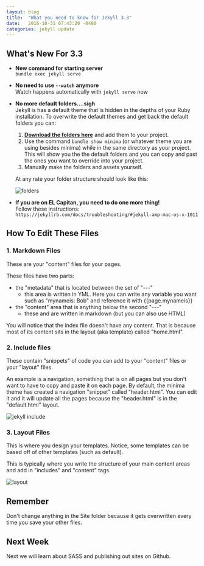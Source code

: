 ```yaml
---
layout: blog
title:  "What you need to know for Jekyll 3.3"
date:   2016-10-31 07:43:20 -0400
categories: jekyll update
---
```


## What's New For 3.3
* **New command for starting server**<br/>
  ```bundle exec jekyll serve```
* **No need to use `--watch` anymore**<br/>
  Watch happens automatically with `jekyll serve` now
* **No more default folders....sigh**<br/>
  Jekyll is has a default theme that is hidden in the depths of your Ruby installation. To overwrite the default themes and get back the default folders you can:
  1. [**Download the folders here**](https://github.com/usabilitydesign/website/tree/master/downloads/minima-2.0.0_override) and add them to your project.
  2. Use the command `bundle show minima` (or whatever theme you are using besides minima) while in the same directory as your project. This will show you the the default folders and you can copy and past the ones you want to override into your project.
  3. Manually make the folders and assets yourself.<br/>

  At any rate your folder structure should look like this:

  ![folders]({{site.urlimg}}/jekyll_folders.png)

* **If you are on EL Capitan, you need to do one more thing!**<br/>
  Follow these instructions:
  ```https://jekyllrb.com/docs/troubleshooting/#jekyll-amp-mac-os-x-1011```

## How To Edit These Files

### 1. Markdown Files

These are your "content" files for your pages.

These files have two parts:
* the "metadata" that is located between the set of "---"
  * this area is written in YML. Here you can write any variable you want such as "mynameis: Bob" and reference it with {{page.mynameis}}
* the "content" area that is anything below the second "---"
  *  these and are written in markdown (but you can also use HTML)

You will notice that the index file doesn't have any content. That is because most of its content sits in the layout (aka template) called "home.html".

### 2. Include files

These contain "snippets" of code you can add to your "content" files or your "layout" files.

An example is a navigation, something that is on all pages but you don't want to have to copy and paste it on each page. By default, the minima theme has created a navigation "snippet" called "header.html". You can edit it and it will update all the pages because the "header.html" is in the "default.html" layout.

![jekyll include]({{site.urlimg}}/jekyll-layout-include.jpg)

### 3. Layout Files

This is where you design your templates. Notice, some templates can be based off of other templates (such as default).

This is typically where you write the structure of your main content areas and add in "includes" and "content" tags.

![layout]({{site.urlimg}}/layout.png)

## Remember

Don't change anything in the Site folder because it gets overwritten every time you save your other files.

## Next Week

Next we will learn about SASS and publishing out sites on Github.





